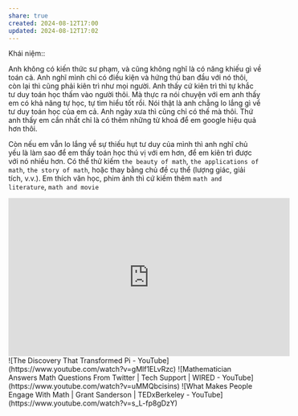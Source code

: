 ```yaml
---
share: true
created: 2024-08-12T17:00
updated: 2024-08-12T17:02
---
```

Khái niệm:: 

Anh không có kiến thức sư phạm, và cũng không nghĩ là có năng khiếu gì về toán cả. Anh nghĩ mình chỉ có điều kiện và hứng thú ban đầu với nó thôi, còn lại thì cũng phải kiên trì như mọi người. Anh thấy cứ kiên trì thì tự khắc tư duy toán học thấm vào người thôi. Mà thực ra nói chuyện với em anh thấy em có khả năng tự học, tự tìm hiểu tốt rồi. Nói thật là anh chẳng lo lắng gì về tư duy toán học của em cả. Anh ngày xưa thì cũng chỉ có thế mà thôi. Thứ anh thấy em cần nhất chỉ là có thêm những từ khoá để em google hiệu quả hơn thôi.

Còn nếu em vẫn lo lắng về sự thiếu hụt tư duy của mình thì anh nghĩ chủ yếu là làm sao để em thấy toán học thú vị với em hơn, để em kiên trì được với nó nhiều hơn. Có thể thử kiếm `the beauty of math`, `the applications of math`, `the story of math`, hoặc thay bằng chủ đề cụ thể (lượng giác, giải tích, v.v.). Em thích văn học, phim ảnh thì cứ kiếm thêm `math and literature`, `math and movie`

<iframe width="560" height="315" src="https://www.youtube.com/embed/watch?v=cUzklzVXJwo" title="YouTube video player" frameborder="0" allow="accelerometer; autoplay; clipboard-write; encrypted-media; gyroscope; picture-in-picture; web-share" referrerpolicy="strict-origin-when-cross-origin" allowfullscreen></iframe>
![The Discovery That Transformed Pi - YouTube](https://www.youtube.com/watch?v=gMlf1ELvRzc)
![Mathematician Answers Math Questions From Twitter | Tech Support | WIRED - YouTube](https://www.youtube.com/watch?v=uMMQbcisins)
![What Makes People Engage With Math | Grant Sanderson | TEDxBerkeley - YouTube](https://www.youtube.com/watch?v=s_L-fp8gDzY)
